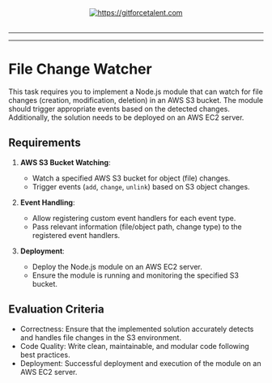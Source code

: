 <div align="center">
	<a target="_blank" href="https://gitforcetalent.com">
        <picture>
            <source media="(prefers-color-scheme: dark)" srcset="https://gitforcetalent.com/_next/image?url=%2Fimages%2Flogo-light.png&w=1920&q=75">
            <source media="(prefers-color-scheme: light)" srcset="https://gitforcetalent.com/_next/image?url=%2Fimages%2Flogo.png&w=1920&q=75">
            <img alt="https://gitforcetalent.com" src="https://gitforcetalent.com/_next/image?url=%2Fimages%2Flogo.png">
        </picture>
	</a>
    <br />
    <br />
</div>

---

---

# File Change Watcher

This task requires you to implement a Node.js module that can watch for file changes (creation, modification, deletion) in an AWS S3 bucket. The module should trigger appropriate events based on the detected changes. Additionally, the solution needs to be deployed on an AWS EC2 server.

## Requirements

1. **AWS S3 Bucket Watching**:

   - Watch a specified AWS S3 bucket for object (file) changes.
   - Trigger events (`add`, `change`, `unlink`) based on S3 object changes.

2. **Event Handling**:

   - Allow registering custom event handlers for each event type.
   - Pass relevant information (file/object path, change type) to the registered event handlers.

3. **Deployment**:

   - Deploy the Node.js module on an AWS EC2 server.
   - Ensure the module is running and monitoring the specified S3 bucket.

## Evaluation Criteria

- Correctness: Ensure that the implemented solution accurately detects and handles file changes in the S3 environment.
- Code Quality: Write clean, maintainable, and modular code following best practices.
- Deployment: Successful deployment and execution of the module on an AWS EC2 server.
